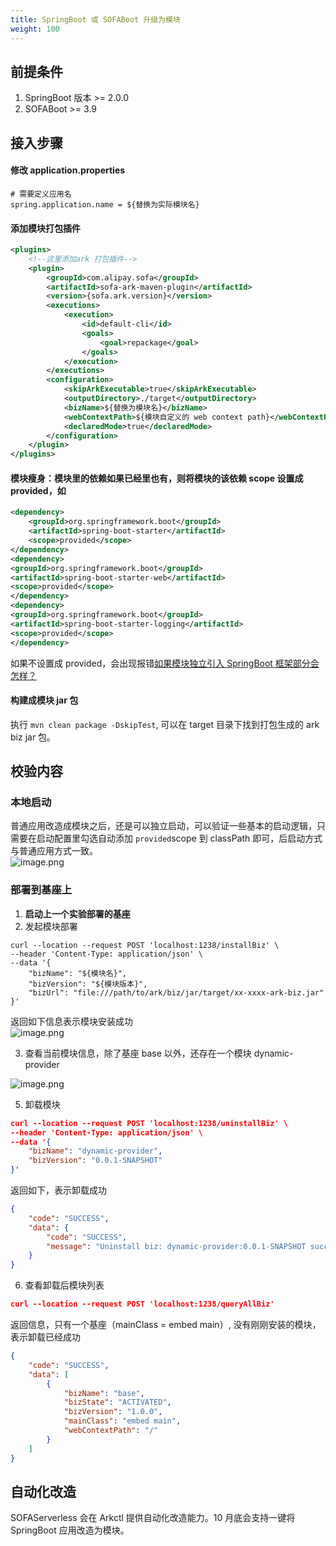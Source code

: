 ```yaml
---
title: SpringBoot 或 SOFABoot 升级为模块
weight: 100
---
```


<a name="mrj6h"></a>
## 前提条件
1. SpringBoot 版本 >= 2.0.0
2. SOFABoot >= 3.9

<a name="EmaQ2"></a>
## 接入步骤
<a name="A2kxP"></a>
#### 修改 application.properties
```properties
# 需要定义应用名
spring.application.name = ${替换为实际模块名}
```
<a name="HOwyD"></a>
#### 添加模块打包插件
```xml
<plugins>
    <!--这里添加ark 打包插件-->
    <plugin>
        <groupId>com.alipay.sofa</groupId>
        <artifactId>sofa-ark-maven-plugin</artifactId>
        <version>{sofa.ark.version}</version>
        <executions>
            <execution>
                <id>default-cli</id>
                <goals>
                    <goal>repackage</goal>
                </goals>
            </execution>
        </executions>
        <configuration>
            <skipArkExecutable>true</skipArkExecutable>
            <outputDirectory>./target</outputDirectory>
            <bizName>${替换为模块名}</bizName>
            <webContextPath>${模块自定义的 web context path}</webContextPath>
            <declaredMode>true</declaredMode>
        </configuration>
    </plugin>
</plugins>
```
<a name="PumLP"></a>
#### 模块瘦身：模块里的依赖如果已经里也有，则将模块的该依赖 scope 设置成 provided，如
```xml
<dependency>
    <groupId>org.springframework.boot</groupId>
    <artifactId>spring-boot-starter</artifactId>
    <scope>provided</scope>
</dependency>
<dependency>
<groupId>org.springframework.boot</groupId>
<artifactId>spring-boot-starter-web</artifactId>
<scope>provided</scope>
</dependency>
<dependency>
<groupId>org.springframework.boot</groupId>
<artifactId>spring-boot-starter-logging</artifactId>
<scope>provided</scope>
</dependency>
```
如果不设置成 provided，会出现报错[如果模块独立引入 SpringBoot 框架部分会怎样？](/docs/faq/import-full-springboot-in-module)
<a name="BBCza"></a>
#### 构建成模块 jar 包
执行 `mvn clean package -DskipTest`, 可以在 target 目录下找到打包生成的 ark biz jar 包。

<a name="znPA9"></a>
## 校验内容
<a name="ufgZF"></a>
### 本地启动
普通应用改造成模块之后，还是可以独立启动，可以验证一些基本的启动逻辑，只需要在启动配置里勾选自动添加 `provided`scope 到 classPath 即可，后启动方式与普通应用方式一致。<br />![image.png](https://intranetproxy.alipay.com/skylark/lark/0/2023/png/149473/1695032642009-a5248a99-d91b-4420-b830-600b35eaa402.png#clientId=u4eb3445f-d3dc-4&from=paste&height=606&id=ued085b28&originHeight=1212&originWidth=1676&originalType=binary&ratio=2&rotation=0&showTitle=false&size=169283&status=done&style=none&taskId=u78d21e68-c71c-42d1-ac4c-8b41381bfa4&title=&width=838)
<a name="tLuMm"></a>
### 部署到基座上

1. **启动上一个实验部署的基座**
2. 发起模块部署
```shell
curl --location --request POST 'localhost:1238/installBiz' \
--header 'Content-Type: application/json' \
--data '{
    "bizName": "${模块名}",
    "bizVersion": "${模块版本}",
    "bizUrl": "file:///path/to/ark/biz/jar/target/xx-xxxx-ark-biz.jar"
}'
```
返回如下信息表示模块安装成功<br />![image.png](https://intranetproxy.alipay.com/skylark/lark/0/2023/png/149473/1695021262517-34e6728e-b39e-4996-855b-d866e839fd0a.png#clientId=ueb52f3f0-186e-4&from=paste&height=226&id=u8ab265a1&originHeight=452&originWidth=1818&originalType=binary&ratio=2&rotation=0&showTitle=false&size=60390&status=done&style=none&taskId=uf3b43b8e-80dd-43db-b486-3ca38663e5e&title=&width=909)

3. 查看当前模块信息，除了基座 base 以外，还存在一个模块 dynamic-provider

![image.png](https://intranetproxy.alipay.com/skylark/lark/0/2023/png/149473/1695021372335-9fbce7ae-ab41-44e8-ab51-6a771bddfef3.png#clientId=ueb52f3f0-186e-4&from=paste&height=367&id=u301dd5fb&originHeight=734&originWidth=1186&originalType=binary&ratio=2&rotation=0&showTitle=false&size=97949&status=done&style=none&taskId=u8570e201-b10d-460a-946a-d9c94529834&title=&width=593)

5. 卸载模块
```json
curl --location --request POST 'localhost:1238/uninstallBiz' \
--header 'Content-Type: application/json' \
--data '{
    "bizName": "dynamic-provider",
    "bizVersion": "0.0.1-SNAPSHOT"
}'
```
返回如下，表示卸载成功
```json
{
    "code": "SUCCESS",
    "data": {
        "code": "SUCCESS",
        "message": "Uninstall biz: dynamic-provider:0.0.1-SNAPSHOT success."
    }
}
```

6. 查看卸载后模块列表
```json
curl --location --request POST 'localhost:1238/queryAllBiz'
```
返回信息，只有一个基座（mainClass = embed main）, 没有刚刚安装的模块，表示卸载已经成功
```json
{
    "code": "SUCCESS",
    "data": [
        {
            "bizName": "base",
            "bizState": "ACTIVATED",
            "bizVersion": "1.0.0",
            "mainClass": "embed main",
            "webContextPath": "/"
        }
    ]
}
```

<a name="fm1IU"></a>
## 自动化改造
SOFAServerless 会在 Arkctl 提供自动化改造能力。10 月底会支持一键将 SpringBoot 应用改造为模块。

<br/>
<br/>
